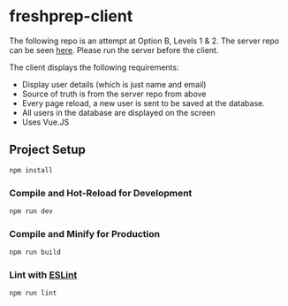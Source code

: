 # freshprep-client

The following repo is an attempt at Option B, Levels 1 & 2. The server repo can be seen [here](https://github.com/miguelmoya97/freshprep-server). Please run the server before the client.

The client displays the following requirements:
- Display user details (which is just name and email)
- Source of truth is from the server repo from above
- Every page reload, a new user is sent to be saved at the database.
- All users in the database are displayed on the screen
- Uses Vue.JS


## Project Setup

```sh
npm install
```

### Compile and Hot-Reload for Development

```sh
npm run dev
```

### Compile and Minify for Production

```sh
npm run build
```

### Lint with [ESLint](https://eslint.org/)

```sh
npm run lint
```
